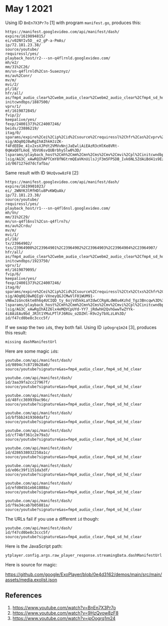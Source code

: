 # May 1 2021

Using ID `BnEn7X3Pr7o` [1] with program `manifest.go`, produces this:

~~~
https://manifest.googlevideo.com/api/manifest/dash/
expire/1619894815/
ei/v02NYIv5D__e2_gP-a-PmAs/
ip/72.181.23.38/
source/youtube/
requiressl/yes/
playback_host/r2---sn-q4flrnld.googlevideo.com/
mh/e2/
mm/31%2C26/
mn/sn-q4flrnld%2Csn-5uaeznyz/
ms/au%2Conr/
mv/m/
mvi/2/
pl/18/
hfr/all/
as/fmp4_audio_clear%2Cwebm_audio_clear%2Cwebm2_audio_clear%2Cfmp4_sd_hd_clear%2Cwebm2_sd_hd_clear/
initcwndbps/1887500/
vprv/1/
mt/1619872845/
fvip/2/
keepalive/yes/
fexp/24001373%2C24007246/
beids/23886219/
itag/0/
sparams/expire%2Cei%2Cip%2Cid%2Csource%2Crequiressl%2Chfr%2Cas%2Cvprv%2Citag/
sig/AOq0QJ8wRgIhAIhkHJzZK-f4FdEEDe_41v2xsXJPdt2VMVvNnjJaEwliAiEAzR3cHlKe8VRt-0qWaQ8TLmoE_VbVU6svQUBrbhySlw0%3D/
lsparams/playback_host%2Cmh%2Cmm%2Cmn%2Cms%2Cmv%2Cmvi%2Cpl%2Cinitcwndbps/
lsig/AG3C_xAwRQIhAPTCmY8fNGtrmQEaVKnUilsJjF3m5FPSDB_Ivk6NL5ZdAiBd41s9Ezkfh256wRNVIAWk1nwNGHFKMFZ5MPEsJDEnlQ%3D%3D/
id/067127ed7dcfafba/
~~~

Same result with ID `9HzQvow8zF8` [2]:

~~~
https://manifest.googlevideo.com/api/manifest/dash/
expire/1619901023/
ei/_2WNYK3lMfHDlu8PvKWQuAk/
ip/72.181.23.38/
source/youtube/
requiressl/yes/
playback_host/r1---sn-q4fl6nsl.googlevideo.com/
mh/Vn/
mm/31%2C29/
mn/sn-q4fl6nsl%2Csn-q4flrn7s/
ms/au%2Crdu/
mv/m/
mvi/1/
pl/18/
tx/23964902/
txs/23964900%2C23964901%2C23964902%2C23964903%2C23964904%2C23964907/
hfr/all/
as/fmp4_audio_clear%2Cwebm_audio_clear%2Cwebm2_audio_clear%2Cfmp4_sd_hd_clear%2Cwebm2_sd_hd_clear/
initcwndbps/1923750/
vprv/1/
mt/1619879095/
fvip/6/
keepalive/yes/
fexp/24001373%2C24007246/
itag/0/
sparams/expire%2Cei%2Cip%2Cid%2Csource%2Crequiressl%2Ctx%2Ctxs%2Chfr%2Cas%2Cvprv%2Citag/
sig/AOq0QJ8wRQIgV-VXneyQGJCMwVlF01WUM91-vN6wJiGnc6kte8h6q4UCIQD_ty_6ojVd5kkLaYZdwCCRgALdW8u4Kzhd_Tgz3Bncqw%3D%3D/
lsparams/playback_host%2Cmh%2Cmm%2Cmn%2Cms%2Cmv%2Cmvi%2Cpl%2Cinitcwndbps/
lsig/AG3C_xAwRgIhAIZ6lx4eMQVCpUYd-YY7_jRdwhH2QvhGwwTwZYYk-4i8AiEAu9bd_JR3t1YMuLPTlFJ6RUu_o2DZHl-K9v2y7bXLzLA%3D/
id/f47cd0be8c3ccc5f/
~~~

If we swap the two `id`s, they both fail. Using ID `ipOogrq1m24` [3], produces
this result:

~~~
missing dashManifestUrl
~~~

Here are some magic `id`s:

~~~
youtube.com/api/manifest/dash/
id/0894c7c8719b28a0/
source/youtube?signature&as=fmp4_audio_clear,fmp4_sd_hd_clear

youtube.com/api/manifest/dash/
id/3aa39fa2cc27967f/
source/youtube?signature&as=fmp4_audio_clear,fmp4_sd_hd_clear

youtube.com/api/manifest/dash/
id/48fcc369939ac96c/
source/youtube?signature&as=fmp4_audio_clear,fmp4_sd_hd_clear

youtube.com/api/manifest/dash/
id/bf5bb2419360daf1/
source/youtube?signature&as=fmp4_audio_clear,fmp4_sd_hd_clear

youtube.com/api/manifest/dash/
id/cf74bf361c2e79a3/
source/youtube?signature&as=fmp4_audio_clear,fmp4_sd_hd_clear

youtube.com/api/manifest/dash/
id/d286538032258a1c/
source/youtube?signature&as=fmp4_audio_clear,fmp4_sd_hd_clear

youtube.com/api/manifest/dash/
id/e06c39f1151da3df/
source/youtube?signature&as=fmp4_audio_clear,fmp4_sd_hd_clear

youtube.com/api/manifest/dash/
id/efd045b1eb61888a/
source/youtube?signature&as=fmp4_audio_clear,fmp4_sd_hd_clear

youtube.com/api/manifest/dash/
id/f9a34cab7b05881a/
source/youtube?signature&as=fmp4_audio_clear,fmp4_sd_hd_clear
~~~

The URLs fail if you use a different `id` though:

~~~
youtube.com/api/manifest/dash/
id/f47cd0be8c3ccc5f/
source/youtube?signature&as=fmp4_audio_clear,fmp4_sd_hd_clear
~~~

Here is the JavaScript path:

~~~
ytplayer.config.args.raw_player_response.streamingData.dashManifestUrl
~~~

Here is source for magic:

https://github.com/google/ExoPlayer/blob/0e4d3162/demos/main/src/main/assets/media.exolist.json

## References

1. https://www.youtube.com/watch?v=BnEn7X3Pr7o
2. https://www.youtube.com/watch?v=9HzQvow8zF8
3. https://www.youtube.com/watch?v=ipOogrq1m24
